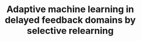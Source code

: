 ---
layout: publication
authors: 'M.-C. Ludl, A. Lewandowski, and G. Dorffner'
title: 'Adaptive machine learning in delayed feedback domains by selective relearning'
year: '2008'
conference: 'Applied Artificial Intelligence'
---